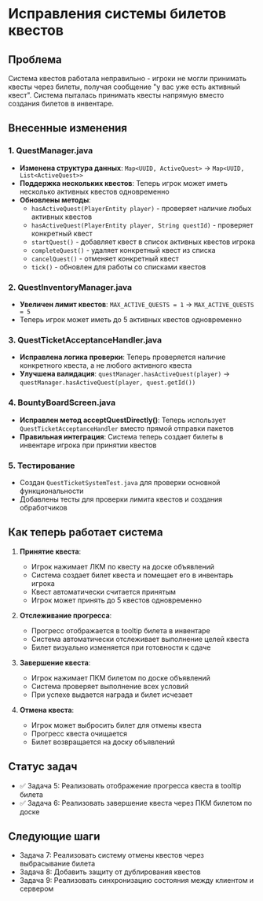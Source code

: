 # Исправления системы билетов квестов

## Проблема
Система квестов работала неправильно - игроки не могли принимать квесты через билеты, получая сообщение "у вас уже есть активный квест". Система пыталась принимать квесты напрямую вместо создания билетов в инвентаре.

## Внесенные изменения

### 1. QuestManager.java
- **Изменена структура данных**: `Map<UUID, ActiveQuest>` → `Map<UUID, List<ActiveQuest>>`
- **Поддержка нескольких квестов**: Теперь игрок может иметь несколько активных квестов одновременно
- **Обновлены методы**:
  - `hasActiveQuest(PlayerEntity player)` - проверяет наличие любых активных квестов
  - `hasActiveQuest(PlayerEntity player, String questId)` - проверяет конкретный квест
  - `startQuest()` - добавляет квест в список активных квестов игрока
  - `completeQuest()` - удаляет конкретный квест из списка
  - `cancelQuest()` - отменяет конкретный квест
  - `tick()` - обновлен для работы со списками квестов

### 2. QuestInventoryManager.java
- **Увеличен лимит квестов**: `MAX_ACTIVE_QUESTS = 1` → `MAX_ACTIVE_QUESTS = 5`
- Теперь игрок может иметь до 5 активных квестов одновременно

### 3. QuestTicketAcceptanceHandler.java
- **Исправлена логика проверки**: Теперь проверяется наличие конкретного квеста, а не любого активного квеста
- **Улучшена валидация**: `questManager.hasActiveQuest(player)` → `questManager.hasActiveQuest(player, quest.getId())`

### 4. BountyBoardScreen.java
- **Исправлен метод acceptQuestDirectly()**: Теперь использует `QuestTicketAcceptanceHandler` вместо прямой отправки пакетов
- **Правильная интеграция**: Система теперь создает билеты в инвентаре игрока при принятии квестов

### 5. Тестирование
- Создан `QuestTicketSystemTest.java` для проверки основной функциональности
- Добавлены тесты для проверки лимита квестов и создания обработчиков

## Как теперь работает система

1. **Принятие квеста**:
   - Игрок нажимает ЛКМ по квесту на доске объявлений
   - Система создает билет квеста и помещает его в инвентарь игрока
   - Квест автоматически считается принятым
   - Игрок может принять до 5 квестов одновременно

2. **Отслеживание прогресса**:
   - Прогресс отображается в tooltip билета в инвентаре
   - Система автоматически отслеживает выполнение целей квеста
   - Билет визуально изменяется при готовности к сдаче

3. **Завершение квеста**:
   - Игрок нажимает ПКМ билетом по доске объявлений
   - Система проверяет выполнение всех условий
   - При успехе выдается награда и билет исчезает

4. **Отмена квеста**:
   - Игрок может выбросить билет для отмены квеста
   - Прогресс квеста очищается
   - Билет возвращается на доску объявлений

## Статус задач
- ✅ Задача 5: Реализовать отображение прогресса квеста в tooltip билета
- ✅ Задача 6: Реализовать завершение квеста через ПКМ билетом по доске

## Следующие шаги
- Задача 7: Реализовать систему отмены квестов через выбрасывание билета
- Задача 8: Добавить защиту от дублирования квестов
- Задача 9: Реализовать синхронизацию состояния между клиентом и сервером